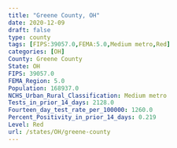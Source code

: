 ```yaml
---
title: "Greene County, OH"
date: 2020-12-09
draft: false
type: county
tags: [FIPS:39057.0,FEMA:5.0,Medium metro,Red]
categories: [OH]
County: Greene County
State: OH
FIPS: 39057.0
FEMA_Region: 5.0
Population: 168937.0
NCHS_Urban_Rural_Classification: Medium metro
Tests_in_prior_14_days: 2128.0
Fourteen_day_test_rate_per_100000: 1260.0
Percent_Positivity_in_prior_14_days: 0.219
Level: Red
url: /states/OH/greene-county
---
```



